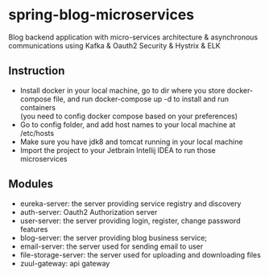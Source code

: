 # spring-blog-microservices
Blog backend application with micro-services architecture &amp; asynchronous communications using Kafka &amp; Oauth2 Security &amp; Hystrix &amp; ELK 

## Instruction
* Install docker in your local machine, go to dir where you store docker-compose file, and run docker-compose up -d to install and run containers<br>
(you need to config docker compose based on your preferences)
* Go to config folder, and add host names to your local machine at /etc/hosts
* Make sure you have jdk8 and tomcat running in your local machine
* Import the project to your Jetbrain Intellij IDEA to run those microservices

## Modules
* eureka-server: the server providing service registry and discovery
* auth-server: Oauth2 Authorization server
* user-server: the server providing login, register, change password features
* blog-server: the server providing blog business service;
* email-server: the server used for sending email to user
* file-storage-server: the server used for uploading and downloading files
* zuul-gateway: api gateway 
